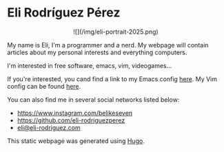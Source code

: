 # Eli Rodríguez Pérez

<center>![](/img/eli-portrait-2025.png)</center>

My name is Eli, I'm a programmer and a nerd. My webpage
will contain articles about my personal interests and everything computers.

I'm interested in free software, emacs, vim, videogames...

If you're interested, you cand find a link to my Emacs config
[here](https://github.com/eli-rodriguezperez/dotfiles/blob/master/init.el).
My Vim config can be found
[here](https://github.com/eli-rodriguezperez/dotfiles/blob/master/.config/nvim/init.vim).

You can also find me in several social networks listed below:

 - <https://www.instagram.com/belikeseven>
 - <https://github.com/eli-rodriguezperez>
 - <eli@eli-rodriguez.com>

This static webpage was generated using [Hugo](https://gohugo.io).
